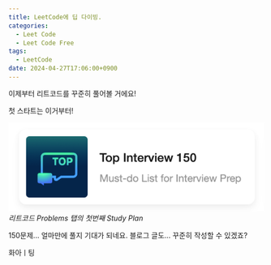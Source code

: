```yaml
---
title: LeetCode에 딥 다이빙.
categories:
  - Leet Code
  - Leet Code Free
tags:
  - LeetCode
date: 2024-04-27T17:06:00+0900
---
```


이제부터 리트코드를 꾸준히 풀어볼 거에요!

첫 스타트는 이거부터!

![image](/assets/img/2024-04-27-leetcode-start/Pasted-image-20240427202703.png)
_리트코드 Problems 탭의 첫번째 Study Plan_

150문제... 얼마만에 풀지 기대가 되네요.
블로그 글도... 꾸준히 작성할 수 있겠죠?

화아ㅣ팅